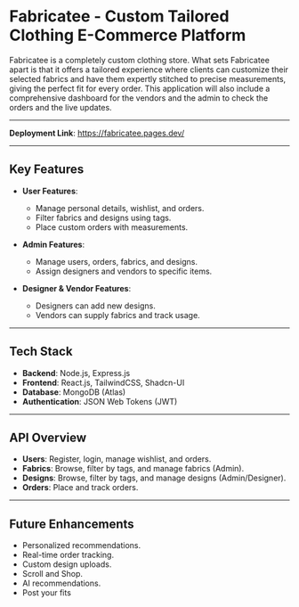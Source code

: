# Fabricatee - Custom Tailored Clothing E-Commerce Platform

Fabricatee is a completely custom clothing store. What sets Fabricatee apart is that it offers a tailored experience where clients can customize their selected fabrics and have them expertly stitched to precise measurements, giving the perfect fit for every order. This application will also include a comprehensive dashboard for the vendors and the admin to check the orders and the live updates.

---

**Deployment Link**: https://fabricatee.pages.dev/

---

## Key Features

- **User Features**:

  - Manage personal details, wishlist, and orders.
  - Filter fabrics and designs using tags.
  - Place custom orders with measurements.

- **Admin Features**:

  - Manage users, orders, fabrics, and designs.
  - Assign designers and vendors to specific items.

- **Designer & Vendor Features**:
  - Designers can add new designs.
  - Vendors can supply fabrics and track usage.

---

## Tech Stack

- **Backend**: Node.js, Express.js
- **Frontend**: React.js, TailwindCSS, Shadcn-UI
- **Database**: MongoDB (Atlas)
- **Authentication**: JSON Web Tokens (JWT)

---

## API Overview

- **Users**: Register, login, manage wishlist, and orders.
- **Fabrics**: Browse, filter by tags, and manage fabrics (Admin).
- **Designs**: Browse, filter by tags, and manage designs (Admin/Designer).
- **Orders**: Place and track orders.

---

## Future Enhancements

- Personalized recommendations.
- Real-time order tracking.
- Custom design uploads.
- Scroll and Shop.
- AI recommendations.
- Post your fits
